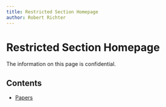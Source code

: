 ```yaml
---
title: Restricted Section Homepage
author: Robert Richter
---
```


# Restricted Section Homepage

The information on this page is confidential.

## Contents

- [Papers](./papers.md)

